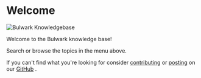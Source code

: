 Welcome
======

![Bulwark Knowledgebase](assets/images/intro.svg "Bulwark Knowledgebase")

Welcome to the Bulwark knowledge base!

Search or browse the topics in the menu above.

If you can't find what you're looking for consider [contributing](https://github.com/bulwark-crypto/bulwark-kb/pulls) or [posting](https://github.com/bulwark-crypto/bulwark-kb/issues) on our [GitHub](https://github.com/bulwark-crypto/bulwark-kb) .
